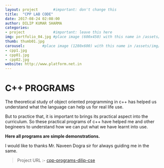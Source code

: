 ```yaml
---
layout: project       #important: don't change this
title:  "CPP LAB CODE"
date: 2017-08-24 02:08:00
author: DILIP KUMAR SHARMA
categories:
- project             #important: leave this here
img: portfolio_04.jpg #place image (600x450) with this name in /assets/img/project/
thumb: thumb01.jpg
carousel:        #place image (1280x600) with this name in /assets/img/project/carousel/
- cpp1.jpg
- cpp01.jpg
- cpp02.jpg
website: http://www.platform.net.in
---
```

# C++ PROGRAMS
The theoretical study of object oriented programming in c++ has helped us understand what the language can help us for real life use.

But to practice that, it is important to brings its practical aspect into the curriculum. So these practical programs of c++ have helped me and other begineers to understand how we can put what we have learnt into use.

**Here all programs are simple demonstrations.**

I would like to thanks Mr. Naveen Dogra sir for always guiding me in the same.
>Project URL :-   [cpp-programs-dilip-cse](https://github.com/PUSSGRC/cpp-programs-DilipCoder/tree/Assignment)
